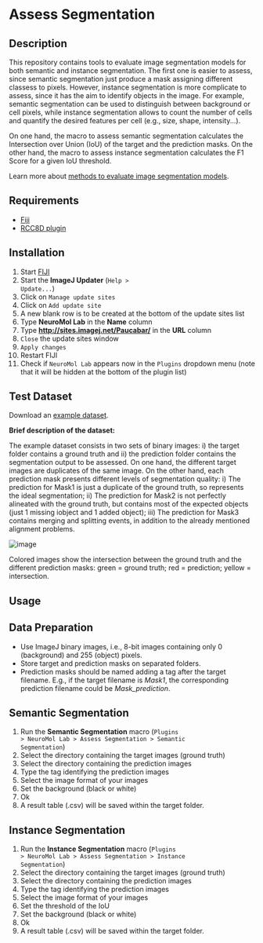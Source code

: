 # Assess Segmentation

## Description

This repository contains tools to evaluate image segmentation models for both semantic and instance segmentation. The first one is easier to assess, since semantic segmentation just produce a mask assigning different classess to pixels. However, instance segmentation is more complicate to assess, since it has the aim to identify objects in the image. For example, semantic segmentation can be used to distinguish between background or cell pixels, while instance segmentation allows to count the number of cells and quantify the desired features per cell (e.g., size, shape, intensity...).

On one hand, the macro to assess semantic segmentation calculates the Intersection over Union (IoU) of the target and the prediction masks. On the other hand, the macro to assess instance segmentation calculates the F1 Score for a given IoU threshold.

Learn more about [methods to evaluate image segmentation models](https://www.jeremyjordan.me/evaluating-image-segmentation-models/).

## Requirements

* [Fiji](https://fiji.sc/)
* [RCC8D plugin](https://blog.bham.ac.uk/intellimic/spatial-reasoning-with-imagej-using-the-region-connection-calculus/)

## Installation

1. Start [FIJI](https://fiji.sc/)
2. Start the **ImageJ Updater** (<code>Help > Update...</code>)
3. Click on <code>Manage update sites</code>
4. Click on <code>Add update site</code>
5. A new blank row is to be created at the bottom of the update sites list
6. Type **NeuroMol Lab** in the **Name** column
7. Type **http://sites.imagej.net/Paucabar/** in the **URL** column
8. <code>Close</code> the update sites window
9. <code>Apply changes</code>
10. Restart FIJI
11. Check if <code>NeuroMol Lab</code> appears now in the <code>Plugins</code> dropdown menu (note that it will be hidden at the bottom of the plugin list)

## Test Dataset

Download an [example dataset](https://drive.google.com/drive/folders/1GWtc_4BzsjopVYPYSRw-dscO7DxhoTPq?usp=sharing).

**Brief description of the dataset:**

The example dataset consists in two sets of binary images: i) the target folder contains a ground truth and ii) the prediction folder contains the segmentation output to be assessed. On one hand, the different target images are duplicates of the same image. On the other hand, each prediction mask presents different levels of segmentation quality: i) The prediction for Mask1 is just a duplicate of the ground truth, so represents the ideal segmentation; ii) The prediction for Mask2 is not perfectly alineated with the ground truth, but contains most of the expected objects (just 1 missing iobject and 1 added object); iii) The prediction for Mask3 contains merging and splitting events, in addition to the already mentioned alignment problems. 

![image](https://user-images.githubusercontent.com/39589980/96153231-bd4f1480-0f0d-11eb-88a7-1b34a405e3ef.png)

Colored images show the intersection between the ground truth and the different prediction masks: green = ground truth; red = prediction; yellow = intersection.

## Usage

## Data Preparation

* Use ImageJ binary images, i.e., 8-bit images containing only 0 (background) and 255 (object) pixels.
* Store target and prediction masks on separated folders.
* Prediction masks should be named adding a tag after the target filename. E.g., if the target filename is _Mask1_, the corresponding prediction filename could be _Mask_prediction_.

## Semantic Segmentation

1. Run the **Semantic Segmentation** macro (<code>Plugins > NeuroMol Lab > Assess Segmentation > Semantic Segmentation</code>)
2. Select the directory containing the target images (ground truth)
3. Select the directory containing the prediction images
4. Type the tag identifying the prediction images
5. Select the image format of your images
6. Set the background (black or white)
7. Ok
8. A result table (.csv) will be saved within the target folder.

## Instance Segmentation

1. Run the **Instance Segmentation** macro (<code>Plugins > NeuroMol Lab > Assess Segmentation > Instance Segmentation</code>)
2. Select the directory containing the target images (ground truth)
3. Select the directory containing the prediction images
4. Type the tag identifying the prediction images
5. Select the image format of your images
6. Set the threshold of the IoU
7. Set the background (black or white)
8. Ok
9. A result table (.csv) will be saved within the target folder.
